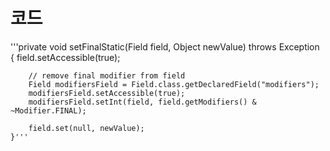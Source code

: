 <!-- TITLE: static final Variable Mocking -->
<!-- SUBTITLE: static final 변수를 모킹하는 방법 기술 -->

# 코드
'''private void setFinalStatic(Field field, Object newValue) throws Exception {
        field.setAccessible(true);

        // remove final modifier from field
        Field modifiersField = Field.class.getDeclaredField("modifiers");
        modifiersField.setAccessible(true);
        modifiersField.setInt(field, field.getModifiers() & ~Modifier.FINAL);

        field.set(null, newValue);
    }'''